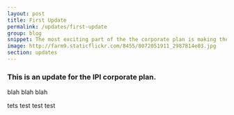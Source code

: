 ```yaml
---
layout: post
title: First Update
permalink: /updates/first-update
group: blog
snippet: The most exciting part of the the corporate plan is making the plan
image: http://farm9.staticflickr.com/8455/8072051911_2987814e03.jpg
section: updates
---
```


### This is an update for the IPI corporate plan.

blah blah blah

tets test test test